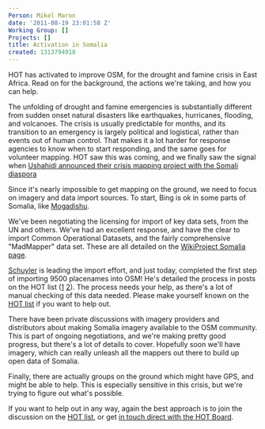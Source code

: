 ```yaml
---
Person: Mikel Maron
date: '2011-08-19 23:01:58 Z'
Working Group: []
Projects: []
title: Activation in Somalia
created: 1313794918
---
```

<p>HOT has activated to improve OSM, for the drought and famine crisis in East Africa. Read on for the background, the actions we're taking, and how you can help.</p><p>The unfolding of drought and famine emergencies is substantially different from sudden onset natural disasters like earthquakes, hurricanes, flooding, and volcanoes. The crisis is usually predictable for months, and its transition to an emergency is largely political and logistical, rather than events out of human control. That makes it a lot harder for response agencies to know when to start responding, and the same goes for volunteer mapping. HOT saw this was coming, and we finally saw the signal when <a href="http://irevolution.net/2011/08/04/crisis-mapping-somalia/">Ushahidi announced their crisis mapping project with the Somali diaspora</a></p><p>Since it's nearly impossible to get mapping on the ground, we need to focus on imagery and data import sources. To start, Bing is ok in some parts of Somalia, like <a href="http://www.openstreetmap.org/?lat=2.0454&amp;lon=45.3398&amp;zoom=12&amp;layers=M">Mogadishu</a>.</p><p>We've been negotiating the licensing for import of key data sets, from the UN and others. We've had an excellent response, and have the clear to import Common Operational Datasets, and the fairly comprehensive "MadMapper" data set. These are all detailed on the <a href="https://wiki.openstreetmap.org/wiki/WikiProject_Somalia/VectorAndMapData">WikiProject Somalia page</a>.</p><p><a href="https://twitter.com/#!/schuyler">Schuyler</a> is leading the import effort, and just today, completed the first step of importing 9500 placenames into OSM! He's detailed the process in posts on the HOT list (<a href="http://lists.openstreetmap.org/pipermail/hot/2011-August/000905.html">1</a> <a href="http://lists.openstreetmap.org/pipermail/hot/2011-August/000912.html">2</a>). The process needs your help, as there's a lot of manual checking of this data needed. Please make yourself known on the <a href="http://lists.openstreetmap.org/pipermail/hot/">HOT list</a> if you want to help out.</p><p>There have been private discussions with imagery providers and distributors about making Somalia imagery available to the OSM community. This is part of ongoing negotiations, and we're making pretty good progress, but there's a lot of details to cover. Hopefully soon we'll have imagery, which can really unleash all the mappers out there to build up open data of Somalia.</p><p>Finally, there are actually groups on the ground which might have GPS, and might be able to help. This is especially sensitive in this crisis, but we're trying to figure out what's possible.</p><p>If you want to help out in any way, again the best approach is to join the discussion on the <a href="http://lists.openstreetmap.org/pipermail/hot/">HOT list</a>, or get <a href="http://hot.openstreetmap.org/weblog/contact/">in touch direct with the HOT Board</a>.</p>
